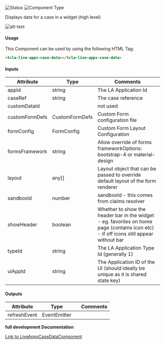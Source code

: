 
![Status][auto] ![Component Type][top] <!--Component Meta {"created_by":"JS", "reviewed_by":"JG", "last_modified_by":"JS", "comment":"init"} Component Meta -->


<p>Displays data for a case in a widget (high level)</p>

<p><img src="../live-apps-case-data.png" alt="alt-text" class="img-responsive" title="Image"></p>



#### Usage


This Component can be used by using the following HTML Tag:

```html
<tcla-live-apps-case-data></tcla-live-apps-case-data>
```

#### Inputs

Attribute | Type | Comments
--- | --- | ---
appId | string | The LA Application Id
caseRef | string | The case reference
customDataId |  | not used
customFormDefs | CustomFormDefs | Custom Form configuration file
formConfig | FormConfig | Custom Form Layout Configuration
formsFramework | string | Allow override of forms frameworkOptions: bootstrap-4 or material-design
layout | any[] | Layout object that can be passed to override default layout of the form renderer
sandboxId | number | sandboxId - this comes from claims resolver
showHeader | boolean | Whether to show the header bar in the widget - eg. favorites on home page (contains icon etc) - if off icons still appear without bar
typeId | string | The LA Application Type Id (generally 1)
uiAppId | string | The Application ID of the UI (should ideally be unique as it is shared state key)

#### Outputs

Attribute | Type |   | Comments
--- | --- | --- | ---
refreshEvent | EventEmitter |   |  


<b>full development Documentation</b>

[Link to LiveAppsCaseDataComponent](https://tibcosoftware.github.io/TCSTK-Libdocs/libdocs/tc-liveapps-lib/components/LiveAppsCaseDataComponent.html)


[auto]: https://img.shields.io/badge/Status-auto%20generated-lightgrey.svg?style=flat "auto generated"

[manually]: https://img.shields.io/badge/Status-manually%20created-yellow.svg?style=flat "manually created"

[draft]: https://img.shields.io/badge/Status-draft-red.svg?style=flat "draft"

[review]: https://img.shields.io/badge/Status-need%20review-yellowgreen.svg?style=flat "need review"

[review done]: https://img.shields.io/badge/Status-review%20done-green.svg?style=flat "review done"

[finalized]: https://img.shields.io/badge/Status-finalized-brightgreen.svg?style=flat "finalized"

[top]: https://img.shields.io/badge/Component%20Type-Top-blue.svg?style=flat "top Component"

[major]: https://img.shields.io/badge/Component%20Type-major%20Component-blue.svg?style=flat "major Component"

[minor]: https://img.shields.io/badge/Component%20Type-minor%20Component-blue.svg?style=flat "minor Component"


